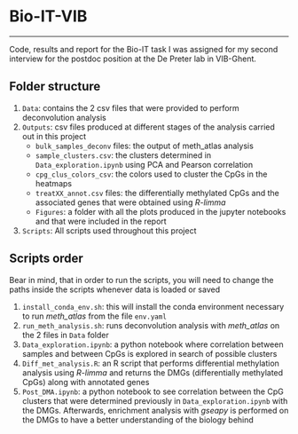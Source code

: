 # Bio-IT-VIB
------------


Code, results and report for the Bio-IT task I was assigned for my second interview for the postdoc position at the De Preter lab in VIB-Ghent.

## Folder structure

1. `Data`: contains the 2 csv files that were provided to perform deconvolution analysis
2. `Outputs`: csv files produced at different stages of the analysis carried out in this project
    * `bulk_samples_deconv` files: the output of meth_atlas analysis
    * `sample_clusters.csv`: the clusters determined in `Data_exploration.ipynb` using PCA and Pearson correlation
    * `cpg_clus_colors_csv`: the colors used to cluster the CpGs in the heatmaps
    * `treatXX_annot.csv` files: the differentially methylated CpGs and the associated genes that were obtained using *R-limma*
    * `Figures`: a folder with all the plots produced in the jupyter notebooks and that were included in the report
3. `Scripts`: All scripts used throughout this project

## Scripts order

Bear in mind, that in order to run the scripts, you will need to change the paths inside the scripts whenever data is loaded or saved

1. `install_conda_env.sh`: this will install the conda environment necessary to run *meth_atlas* from the file `env.yaml`
2. `run_meth_analysis.sh`: runs deconvolution analysis with *meth_atlas* on the 2 files in `Data` folder
3. `Data_exploration.ipynb`: a python notebook where correlation between samples and between CpGs is explored in search of possible clusters
4. `Diff_met_analysis.R`: an R script that performs differential methylation analysis using *R-limma* and returns the DMGs (differentially methylated CpGs) along with annotated genes
5. `Post_DMA.ipynb`: a python notebook to see correlation between the CpG clusters that were determined previously in `Data_exploration.ipynb` with the DMGs. Afterwards, enrichment analysis with *gseapy* is performed on the DMGs to have a better understanding of the biology behind